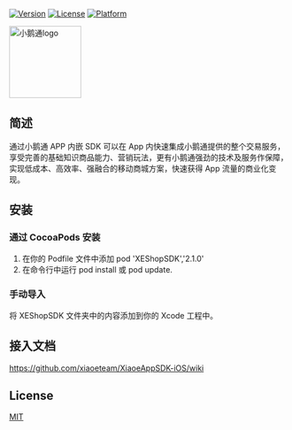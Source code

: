 [![Version](https://img.shields.io/cocoapods/v/XEShopSDK.svg?style=flat)](https://github.com/xiaoeteam/XiaoeAppSDK-iOS)
[![License](https://img.shields.io/cocoapods/l/PodDemo.svg?style=flat)](https://github.com/xiaoeteam/XiaoeAppSDK-iOS)
[![Platform](https://img.shields.io/cocoapods/p/PodDemo.svg?style=flat)](https://github.com/xiaoeteam/XiaoeAppSDK-iOS)

<p>
<a href="https://github.com/xiaoeteam"><img alt="小鹅通logo" width="130px" src="https://www.xiaoe-tech.com/images/pageBase/logo_blue@2x.png" alt="xiaoe">
</a>
</p>

## 简述

通过小鹅通 APP 内嵌 SDK 可以在 App 内快速集成小鹅通提供的整个交易服务，享受完善的基础知识商品能力、营销玩法，更有小鹅通强劲的技术及服务作保障，实现低成本、高效率、强融合的移动商城方案，快速获得 App 流量的商业化变现。

## 安装

### 通过 CocoaPods 安装

1. 在你的 Podfile 文件中添加 pod 'XEShopSDK','2.1.0'
2. 在命令行中运行 pod install 或 pod update.

### 手动导入

将 XEShopSDK 文件夹中的内容添加到你的 Xcode 工程中。

## 接入文档

https://github.com/xiaoeteam/XiaoeAppSDK-iOS/wiki


## License

[MIT](https://github.com/xiaoeteam/XiaoeAppSDK-iOS/blob/master/LICENSE)
